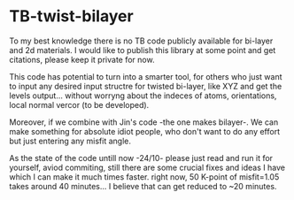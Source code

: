 # TB-twist-bilayer
To my best knowledge there is no TB code publicly available for bi-layer and 2d materials. 
I would like to publish this library at some point and get citations, please keep it private for now.

This code has potential to turn into a smarter tool, for others who just want to input any desired input structre for twisted bi-layer, like XYZ and get the levels output...  without worryng about the indeces of atoms, orientations, local normal vercor (to be developed).

Moreover, if we combine with Jin's code -the one makes bilayer-. We can make something for absolute idiot people, who don't want to do any effort but just entering any misfit angle.

As the state of the code untill now -24/10-
please just read and run it for yourself, aviod commiting, still there are some crucial fixes and ideas I have which I can make it much times faster. 
right now, 50 K-point of misfit=1.05 takes around 40 minutes... I believe that can get reduced to ~20 minutes.
